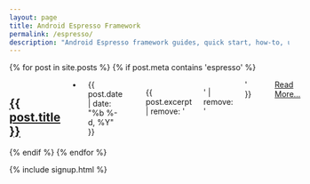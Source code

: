 ```yaml
---
layout: page
title: Android Espresso Framework
permalink: /espresso/
description: "Android Espresso framework guides, quick start, how-to, up and running.  Android unit testing."
---
```

{% for post in site.posts %}
{% if post.meta contains 'espresso' %}
<div class="row">
<div class="small-12 columns">

<h2>
<a class="post-link" href="{{ post.url | prepend: site.baseurl }}">{{ post.title }}</a>
</h2>
• <span class="post-meta">{{ post.date | date: "%b %-d, %Y" }}</span>
<p>

{{ post.excerpt | remove: '<p>' | remove: '</p>' }} <br/><span class="fi-page"></span> <a href="{{ post.url | prepend: site.baseurl }}">Read More...</a>
</p>

</div></div>
{% endif %}
{% endfor %}

{% include signup.html %}
  